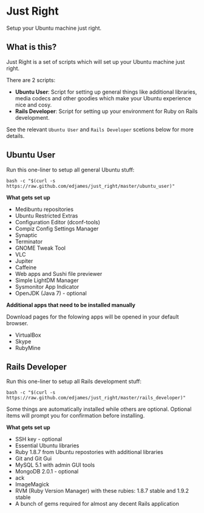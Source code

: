 Just Right
==========
Setup your Ubuntu machine just right.

What is this?
-------------
Just Right is a set of scripts which will set up your Ubuntu machine just right. 

There are 2 scripts:

* **Ubuntu User**: Script for setting up general things like additional libraries, media codecs and other goodies which make your Ubuntu experience nice and cosy.
* **Rails Developer**: Script for setting up your environment for Ruby on Rails development.

See the relevant `Ubuntu User` and `Rails Developer` scetions below for more details.

Ubuntu User
-----------
Run this one-liner to setup all general Ubuntu stuff:

    bash -c "$(curl -s https://raw.github.com/edjames/just_right/master/ubuntu_user)"

**What gets set up**

* Medibuntu repositories
* Ubuntu Restricted Extras
* Configuration Editor (dconf-tools)
* Compiz Config Settings Manager
* Synaptic
* Terminator
* GNOME Tweak Tool
* VLC
* Jupiter
* Caffeine
* Web apps and Sushi file previewer
* Simple LightDM Manager
* Sysmonitor App Indicator
* OpenJDK (Java 7) - optional

**Additional apps that need to be installed manually**

Download pages for the folowing apps will be opened in your default browser.

* VirtualBox
* Skype
* RubyMine

Rails Developer
---------------
Run this one-liner to setup all Rails development stuff:

    bash -c "$(curl -s https://raw.github.com/edjames/just_right/master/rails_developer)"

Some things are automatically installed while others are optional. Optional items will prompt you for confirmation before installing.

**What gets set up**

* SSH key - optional
* Essential Ubuntu libraries
* Ruby 1.8.7 from Ubuntu repostories with additional libraries
* Git and Git Gui
* MySQL 5.1 with admin GUI tools
* MongoDB 2.0.1 - optional
* ack
* ImageMagick
* RVM (Ruby Version Manager) with these rubies: 1.8.7 stable and 1.9.2 stable
* A bunch of gems required for almost any decent Rails application
